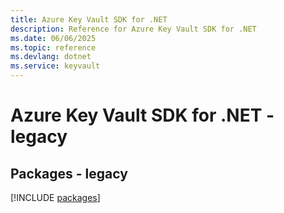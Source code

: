 ```yaml
---
title: Azure Key Vault SDK for .NET
description: Reference for Azure Key Vault SDK for .NET
ms.date: 06/06/2025
ms.topic: reference
ms.devlang: dotnet
ms.service: keyvault
---
```

# Azure Key Vault SDK for .NET - legacy
## Packages - legacy
[!INCLUDE [packages](key-vault-index.md)]